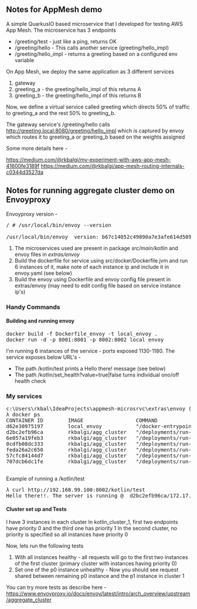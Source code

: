 ## Notes for AppMesh demo

A simple QuarkusIO based microservice that I developed for testing AWS App Mesh. The microservice has 
3 endpoints
* /greeting/test - just like a ping, returns OK
* /greeting/hello - This calls another service (greeting/hello_impl)
* /greeting/hello_impl - returns a greeting based on a configured env variable

On App Mesh, we deploy the same application as 3 different services
1. gateway
2. greeting_a - the greeting/hello_impl of this returns A
3. greeting_b - the greeting/hello_impl of this returns B

Now, we define a virtual service called greeting which directs 50% of traffic to greeting_a and the rest
50% to greeting_b. 

The gateway service's /greeting/hello calls http://greeting.local:8080/greeting/hello_impl which is captured by
envoy which routes it to greeting_a or greeting_b based on the weights assigned


Some more details here - 

https://medium.com/@rkbalgi/my-experiment-with-aws-app-mesh-41600fe3189f
https://medium.com/@rkbalgi/app-mesh-routing-internals-c0344d3527da


## Notes for running aggregate cluster demo on Envoyproxy

Envoyproxy version - 
<pre>
/ # /usr/local/bin/envoy --version

/usr/local/bin/envoy  version: b67c14052c49890a7e3afe614d50979c346c024b/1.13.1/Clean/RELEASE/BoringSSL
</pre>

1. The microservices used are present in package _src/main/kotlin_ and envoy files in _extras/envoy_
2. Build the dockerfile for service using src/docker/Dockerfile.jvm and run 6 instances of it, make note of each instance ip and include it in envoy.yaml (see below) 
3. Build the envoy using Dockerfile and envoy config file present in extras/envoy (may need to edit config file based on service instance ip's)


### Handy Commands
#### Building and running envoy
<pre>
docker build -f Dockerfile_envoy -t local_envoy .
docker run -d -p 8001:8001 -p 8002:8002 local_envoy
</pre>

I'm running 6 instances of the service - ports exposed 1130-1180. The service exposes below URL's -
- The path /kotlin/test prints a Hello there! message (see below)
- The path /kotlin/set_health?value=true|false turns individual ono/off health check 

### My services
<pre>
c:\Users\rkbal\IdeaProjects\appmesh-microsrvc\extras\envoy (master -> origin)
λ docker ps
CONTAINER ID        IMAGE                 COMMAND                  CREATED             STATUS              PORTS                                         NAMES
d62e30975197        local_envoy           "/docker-entrypoint.…"   About an hour ago   Up About an hour    0.0.0.0:8001-8002->8001-8002/tcp, 10000/tcp   trusting_buck
d2bc2efb96ca        rkbalgi/agg_cluster   "/deployments/run-ja…"   43 hours ago        Up 41 hours         8778/tcp, 9779/tcp, 0.0.0.0:1180->8080/tcp    c6
6e057a19feb3        rkbalgi/agg_cluster   "/deployments/run-ja…"   43 hours ago        Up 41 hours         8778/tcp, 9779/tcp, 0.0.0.0:1170->8080/tcp    c5
0cdfb08dc333        rkbalgi/agg_cluster   "/deployments/run-ja…"   43 hours ago        Up 41 hours         8778/tcp, 9779/tcp, 0.0.0.0:1160->8080/tcp    c4
feda26a2c650        rkbalgi/agg_cluster   "/deployments/run-ja…"   43 hours ago        Up 41 hours         8778/tcp, 9779/tcp, 0.0.0.0:1150->8080/tcp    c3
57cfc84144d7        rkbalgi/agg_cluster   "/deployments/run-ja…"   43 hours ago        Up 41 hours         8778/tcp, 9779/tcp, 0.0.0.0:1140->8080/tcp    c2
707dcb6dc1fe        rkbalgi/agg_cluster   "/deployments/run-ja…"   44 hours ago        Up 41 hours         8778/tcp, 9779/tcp, 0.0.0.0:1130->8080/tcp    c1

</pre>

Example of running a /kotlin/test
<pre>
λ curl http://192.168.99.100:8002/kotlin/test
Hello there!!. The server is running @  d2bc2efb96ca/172.17.0.7: 8080 and the time is 2020-04-03T18:28:21.364939
</pre>

#### Cluster set up and Tests
I have 3 instances in each cluster
In kotlin_cluster_1, first two endpoints have priority 0 and the third one has priority 1
In the second cluster, no priority is specified so all instances have priority 0

Now, lets run the following tests 
1. With all instances healthy - all requests will go to the first two instances of the first cluster (primary cluster with instances having priority 0)
2. Set one of the p0 instance unhealthy - Now you should see request shared between remaining p0 instance and the p1 instance in cluster 1

You can try more tests as describe here - https://www.envoyproxy.io/docs/envoy/latest/intro/arch_overview/upstream/aggregate_cluster

 
